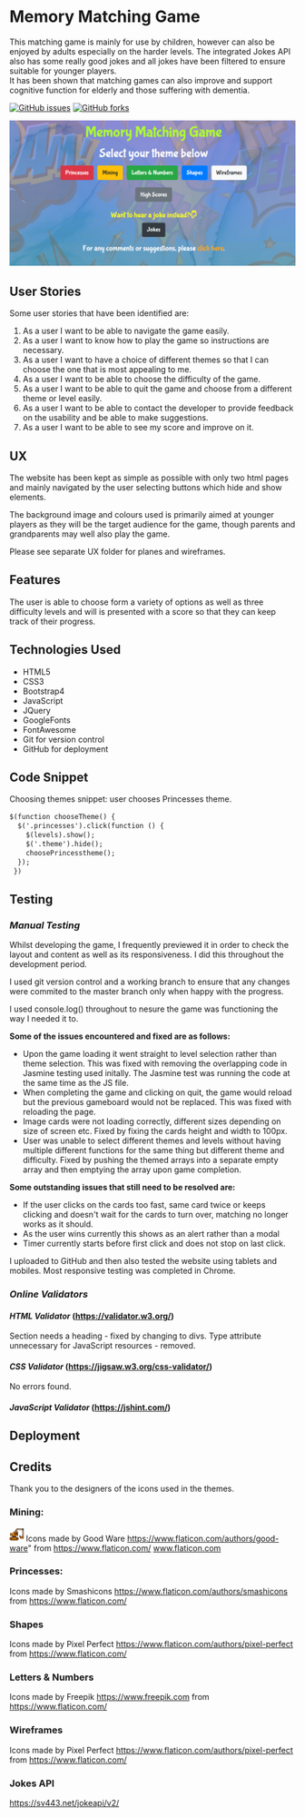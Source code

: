 # Memory Matching Game
This matching game is mainly for use by children, however can also be enjoyed by adults especially on the harder levels.  The integrated Jokes API also has some really good  jokes and all jokes have been filtered to ensure suitable for younger players.  
It has been shown that matching games can also improve and support cognitive function for elderly and those suffering with dementia.

[![GitHub issues](https://img.shields.io/github/issues/salomelamprecht/memory_matching_game?style=plastic)](https://github.com/salomelamprecht/memory_matching_game/issues) 
[![GitHub forks](https://img.shields.io/github/forks/salomelamprecht/memory_matching_game)](https://github.com/salomelamprecht/memory_matching_game/network)

<img src="/assets/img/readme/gameimage.png" alt="Game Image"/>

## User Stories
Some user stories that have been identified are:
1.	As a user I want to be able to navigate the game easily.
2.	As a user I want to know how to play the game so instructions are necessary.
3.	As a user I want to have a choice of different themes so that I can choose the one that is most appealing to me.
4.	As a user I want to be able to choose the difficulty of the game.
5.	As a user I want to be able to quit the game and choose from a different theme or level easily.
6.	As a user I want to be able to contact the developer to provide feedback on the usability and be able to make suggestions.
7.	As a user I want to be able to see my score and improve on it.

## UX
The website has been kept as simple as possible with only two html pages and mainly navigated by the user selecting buttons which hide and show elements.  

The background image and colours used is primarily aimed at younger players as they will be the target audience for the game, though parents and grandparents may well also play the game.

Please see separate UX folder for planes and wireframes.

## Features 
The user is able to choose form a variety of options as well as three difficulty levels and will is presented with a score so that they can keep track of their progress.

## Technologies Used
* HTML5
* CSS3
* Bootstrap4
* JavaScript
* JQuery
* GoogleFonts
* FontAwesome
* Git for version control
* GitHub for deployment

## Code Snippet
Choosing themes snippet: user chooses Princesses theme.

```
$(function chooseTheme() {
  $('.princesses').click(function () {
    $(levels).show();
    $('.theme').hide();
    choosePrincesstheme();
  });
 })
```

## Testing
### *Manual Testing*
Whilst developing the game, I frequently previewed it in order to check the layout and content as well as its responsiveness.  I did this throughout the development period.  

I used git version control and a working branch to ensure that any changes were commited to the master branch only when happy with the progress.  

I used console.log() throughout to nesure the game was functioning the way I needed it to. 

**Some of the issues encountered and fixed are as follows:**

* Upon the game loading it went straight to level selection rather than theme selection.  This was fixed with removing the overlapping code in Jasmine testing used initally.  The Jasmine test was running the code at the same time as the JS file.
* When completing the game and clicking on quit, the game would reload but the previous gameboard would not be replaced.  This was fixed with reloading the page.
* Image cards were not loading correctly, different sizes depending on size of screen etc.  Fixed by fixing the cards height and width to 100px.
* User was unable to select different themes and levels without having multiple different functions for the same thing but different theme and difficulty.  Fixed by pushing the themed arrays into a separate empty array and then emptying the array upon game completion. 

**Some outstanding issues that still need to be resolved are:**
* If the user clicks on the cards too fast, same card twice or keeps clicking and doesn't wait for the cards to turn over, matching no longer works as it should.  
* As the user wins currently this shows as an alert rather than a modal
* Timer currently starts before first click and does not stop on last click.

I uploaded to GitHub and then also tested the website using tablets and mobiles.  Most responsive testing was completed in Chrome.

### *Online Validators*
#### *HTML Validator* (https://validator.w3.org/)
Section needs a heading - fixed by changing to divs.
Type attribute unnecessary for JavaScript resources - removed.

#### *CSS Validator* (https://jigsaw.w3.org/css-validator/)
No errors found.

#### *JavaScript Validator* (https://jshint.com/)

## Deployment

## Credits 
Thank you to the designers of the icons used in the themes.

### Mining:
<img src="/assets/img/mining/excavator.png" alt="Excavator" width="25" height="25"/> Icons made by Good Ware https://www.flaticon.com/authors/good-ware" from https://www.flaticon.com/ www.flaticon.com

### Princesses: 
Icons made by Smashicons https://www.flaticon.com/authors/smashicons from https://www.flaticon.com/

### Shapes
Icons made by Pixel Perfect https://www.flaticon.com/authors/pixel-perfect from https://www.flaticon.com/

### Letters & Numbers
Icons made by Freepik https://www.freepik.com from https://www.flaticon.com/

### Wireframes
Icons made by Pixel Perfect https://www.flaticon.com/authors/pixel-perfect from https://www.flaticon.com/

### Jokes API
https://sv443.net/jokeapi/v2/

